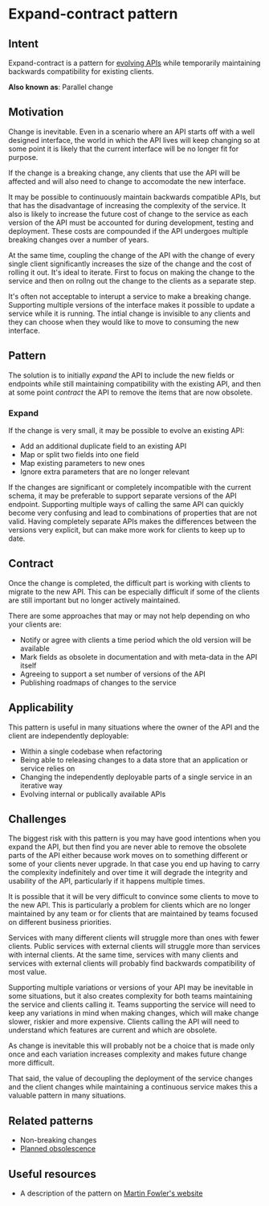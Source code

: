 # Expand-contract pattern

## Intent
Expand-contract is a pattern for [evolving APIs](evolving-service-apis.md) while temporarily maintaining backwards compatibility for existing clients. 

__Also known as__: Parallel change

## Motivation

Change is inevitable. Even in a scenario where an API starts off with a well designed interface, the world in which the API lives will keep changing so at some point it is likely that the current interface will be no longer fit for purpose. 

If the change is a breaking change, any clients that use the API will be affected and will also need to change to accomodate the new interface.  

It may be possible to continuously maintain backwards compatible APIs, but that has the disadvantage of increasing the complexity of the service. It also is likely to increase the future cost of change to the service as each version of the API must be accounted for during development, testing and deployment. These costs are compounded if the API undergoes multiple breaking changes over a number of years. 

At the same time, coupling the change of the API with the change of every single client significantly increases the size of the change and the cost of rolling it out. It's ideal to iterate. First to focus on making the change to the service and then on rollng out the change to the clients as a separate step.

It's often not acceptable to interupt a service to make a breaking change. Supporting multiple versions of the interface makes it possible to update a service while it is running. The intial change is invisible to any clients and they can choose when they would like to move to consuming the new interface. 

## Pattern

The solution is to initially *expand* the API to include the new fields or endpoints while still maintaining compatibility with the existing API, and then at some point *contract* the API to remove the items that are now obsolete. 

### Expand

If the change is very small, it may be possible to evolve an existing API:

* Add an additional duplicate field to an existing API
* Map or split two fields into one field
* Map existing parameters to new ones
* Ignore extra parameters that are no longer relevant

If the changes are significant or completely incompatible with the current schema, it may be preferable to support separate versions of the API endpoint. Supporting multiple ways of calling the same API can quickly become very confusing and lead to combinations of properties that are not valid. Having completely separate APIs makes the differences between the versions very explicit, but can make more work for clients to keep up to date. 

## Contract

Once the change is completed, the difficult part is working with clients to migrate to the new API. This can be especially difficult if some of the clients are still important but no longer actively maintained. 

There are some approaches that may or may not help depending on who your clients are: 

* Notify or agree with clients a time period which the old version will be available
* Mark fields as obsolete in documentation and with meta-data in the API itself
* Agreeing to support a set number of versions of the API
* Publishing roadmaps of changes to the service

## Applicability

This pattern is useful in many situations where the owner of the API and the client are independently deployable:

* Within a single codebase when refactoring
* Being able to releasing changes to a data store that an application or service relies on
* Changing the independently deployable parts of a single service in an iterative way
* Evolving internal or publically available APIs

## Challenges

The biggest risk with this pattern is you may have good intentions when you expand the API, but then find you are never able to remove the obsolete parts of the API either because work moves on to something different or some of your clients never upgrade. In that case you end up having to carry the complexity indefinitely and over time it will degrade the integrity and usability of the API, particularly if it happens multiple times. 

It is possible that it will be very difficult to convince some clients to move to the new API. This is particularly a problem for clients which are no longer maintained by any team or for clients that are maintained by teams focused on different business priorities. 

Services with many different clients will struggle more than ones with fewer clients. Public services with external clients will struggle more than services with internal clients. At the same time, services with many clients and services with external clients will probably find backwards compatibility of most value. 

Supporting multiple variations or versions of your API may be inevitable in some situations, but it also creates complexity for both teams maintaining the service and clients calling it. Teams supporting the service will need to keep any variations in mind when making changes, which will make change slower, riskier and more expensive. Clients calling the API will need to understand which features are current and which are obsolete. 

As change is inevitable this will probably not be a choice that is made only once and each variation increases complexity and makes future change more difficult. 

That said, the value of decoupling the deployment of the service changes and the client changes while maintaining a continuous service makes this a valuable pattern in many situations. 

## Related patterns

* Non-breaking changes
* [Planned obsolescence](planned-obsolescence.md)

## Useful resources
* A description of the pattern on [Martin Fowler's website](https://martinfowler.com/bliki/ParallelChange.html)